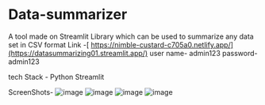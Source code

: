 # Data-summarizer
 A tool made on Streamlit Library which can be used to summarize any data set in CSV format
 Link -[ https://nimble-custard-c705a0.netlify.app/](https://datasummarizing01.streamlit.app/)
user name- admin123
password- admin123

tech Stack -
Python
Streamlit

ScreenShots-
  ![image](https://github.com/mukul-anand-bhatt/Data-summarizer/assets/154740554/604f56ba-1c74-4b66-ae6d-da0797a1ab6f)
  ![image](https://github.com/mukul-anand-bhatt/Data-summarizer/assets/154740554/4b540c5a-4d71-4a94-9c4c-fcb6a344a2ca)
  ![image](https://github.com/mukul-anand-bhatt/Data-summarizer/assets/154740554/ec3cf12c-c712-4a40-9057-f373599b6a00)
  ![image](https://github.com/mukul-anand-bhatt/Data-summarizer/assets/154740554/1e88e030-17ab-43ad-b7e4-e7d4b4fd2cd0)


